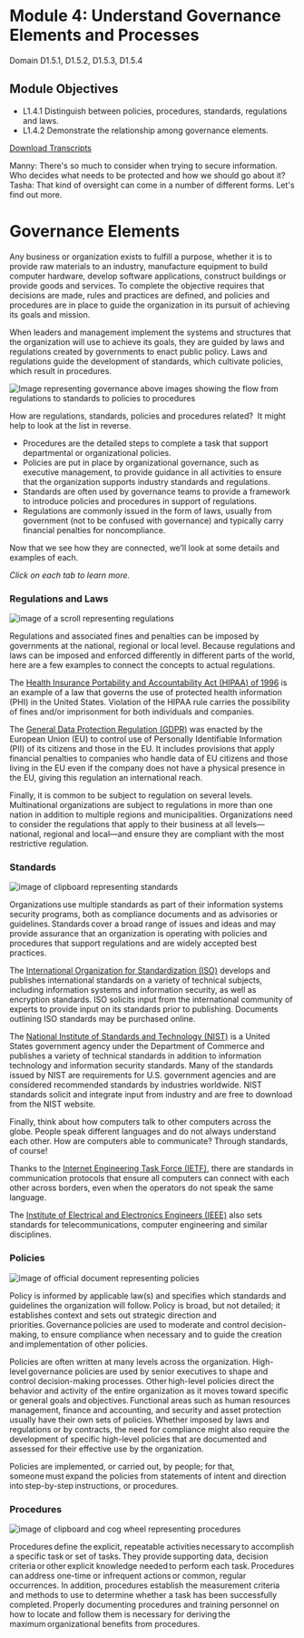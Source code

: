 
# Module 4: Understand Governance Elements and Processes

Domain D1.5.1, D1.5.2, D1.5.3, D1.5.4

## Module Objectives

-   L1.4.1 Distinguish between policies, procedures, standards, regulations and laws.
-   L1.4.2 Demonstrate the relationship among governance elements.

[Download Transcripts](https://learn.isc2.org/d2l/common/dialogs/quickLink/quickLink.d2l?ou=9238&type=coursefile&fileId=build%2fchapter_01%2ftranscripts%2fChapter%201%20Module%204%20Overview.pdf)

Manny: There's so much to consider when trying to secure information. Who decides what needs to be protected and how we should go about it? 
Tasha: That kind of oversight can come in a number of different forms. Let's find out more.

# Governance Elements

Any business or organization exists to fulfill a purpose, whether it is to provide raw materials to an industry, manufacture equipment to build computer hardware, develop software applications, construct buildings or provide goods and services. To complete the objective requires that decisions are made, rules and practices are defined, and policies and procedures are in place to guide the organization in its pursuit of achieving its goals and mission.

When leaders and management implement the systems and structures that the organization will use to achieve its goals, they are guided by laws and regulations created by governments to enact public policy. Laws and regulations guide the development of standards, which cultivate policies, which result in procedures.

![Image representing governance above images showing the flow from regulations to standards to policies to procedures](https://learn.isc2.org/content/enforced/9541-CC-SPT-GLOBAL-1ED-1M/build/chapter_01/assets/EDU-ELCC-70060-techart-governance_compilation-v01.svg?_&d2lSessionVal=YNLp1lk5mWLGMCBIBeCFccQJ3&ou=9541 "Image representing governance above images showing the flow from regulations to standards to policies to procedures")

How are regulations, standards, policies and procedures related?  It might help to look at the list in reverse.   

-   Procedures are the detailed steps to complete a task that support departmental or organizational policies.
-   Policies are put in place by organizational governance, such as executive management, to provide guidance in all activities to ensure that the organization supports industry standards and regulations.
-   Standards are often used by governance teams to provide a framework to introduce policies and procedures in support of regulations.
-   Regulations are commonly issued in the form of laws, usually from government (not to be confused with governance) and typically carry financial penalties for noncompliance.

Now that we see how they are connected, we’ll look at some details and examples of each.

_Click on each tab to learn more._

### Regulations and Laws

![image of a scroll representing regulations](https://learn.isc2.org/content/enforced/9541-CC-SPT-GLOBAL-1ED-1M/build/chapter_01/assets/EDU-ELCC-70060b-techart-regulations-v01.svg?_&d2lSessionVal=YNLp1lk5mWLGMCBIBeCFccQJ3&ou=9541 "image of a scroll representing regulations")

Regulations and associated fines and penalties can be imposed by governments at the national, regional or local level. Because regulations and laws can be imposed and enforced differently in different parts of the world, here are a few examples to connect the concepts to actual regulations.

The [Health Insurance Portability and Accountability Act (HIPAA) of 1996](https://learn.isc2.org/content/enforced/9541-CC-SPT-GLOBAL-1ED-1M/build/chapter_01/module_04/ch01-m04-Governance_Elements.html?d2lSessionVal=YNLp1lk5mWLGMCBIBeCFccQJ3&ou=9541&d2l_body_type=3#) is an example of a law that governs the use of protected health information (PHI) in the United States. Violation of the HIPAA rule carries the possibility of fines and/or imprisonment for both individuals and companies.

The [General Data Protection Regulation (GDPR)](https://learn.isc2.org/content/enforced/9541-CC-SPT-GLOBAL-1ED-1M/build/chapter_01/module_04/ch01-m04-Governance_Elements.html?d2lSessionVal=YNLp1lk5mWLGMCBIBeCFccQJ3&ou=9541&d2l_body_type=3#) was enacted by the European Union (EU) to control use of Personally Identifiable Information (PII) of its citizens and those in the EU. It includes provisions that apply financial penalties to companies who handle data of EU citizens and those living in the EU even if the company does not have a physical presence in the EU, giving this regulation an international reach.

Finally, it is common to be subject to regulation on several levels. Multinational organizations are subject to regulations in more than one nation in addition to multiple regions and municipalities. Organizations need to consider the regulations that apply to their business at all levels—national, regional and local—and ensure they are compliant with the most restrictive regulation.

### Standards

![image of clipboard representing standards](https://learn.isc2.org/content/enforced/9541-CC-SPT-GLOBAL-1ED-1M/build/chapter_01/assets/EDU-ELCC-70060c-techart-standards-v01.svg?_&d2lSessionVal=YNLp1lk5mWLGMCBIBeCFccQJ3&ou=9541 "image of clipboard representing standards")

Organizations use multiple standards as part of their information systems security programs, both as compliance documents and as advisories or guidelines. Standards cover a broad range of issues and ideas and may provide assurance that an organization is operating with policies and procedures that support regulations and are widely accepted best practices.

The [International Organization for Standardization (ISO)](https://learn.isc2.org/content/enforced/9541-CC-SPT-GLOBAL-1ED-1M/build/chapter_01/module_04/ch01-m04-Governance_Elements.html?d2lSessionVal=YNLp1lk5mWLGMCBIBeCFccQJ3&ou=9541&d2l_body_type=3#) develops and publishes international standards on a variety of technical subjects, including information systems and information security, as well as encryption standards. ISO solicits input from the international community of experts to provide input on its standards prior to publishing. Documents outlining ISO standards may be purchased online.

The [National Institute of Standards and Technology (NIST)](https://learn.isc2.org/content/enforced/9541-CC-SPT-GLOBAL-1ED-1M/build/chapter_01/module_04/ch01-m04-Governance_Elements.html?d2lSessionVal=YNLp1lk5mWLGMCBIBeCFccQJ3&ou=9541&d2l_body_type=3#) is a United States government agency under the Department of Commerce and publishes a variety of technical standards in addition to information technology and information security standards. Many of the standards issued by NIST are requirements for U.S. government agencies and are considered recommended standards by industries worldwide. NIST standards solicit and integrate input from industry and are free to download from the NIST website.

Finally, think about how computers talk to other computers across the globe. People speak different languages and do not always understand each other. How are computers able to communicate? Through standards, of course!

Thanks to the [Internet Engineering Task Force (IETF)](https://learn.isc2.org/content/enforced/9541-CC-SPT-GLOBAL-1ED-1M/build/chapter_01/module_04/ch01-m04-Governance_Elements.html?d2lSessionVal=YNLp1lk5mWLGMCBIBeCFccQJ3&ou=9541&d2l_body_type=3#), there are standards in communication protocols that ensure all computers can connect with each other across borders, even when the operators do not speak the same language.

The [Institute of Electrical and Electronics Engineers (IEEE)](https://learn.isc2.org/content/enforced/9541-CC-SPT-GLOBAL-1ED-1M/build/chapter_01/module_04/ch01-m04-Governance_Elements.html?d2lSessionVal=YNLp1lk5mWLGMCBIBeCFccQJ3&ou=9541&d2l_body_type=3#) also sets standards for telecommunications, computer engineering and similar disciplines.



### Policies

![image of official document representing policies](https://learn.isc2.org/content/enforced/9541-CC-SPT-GLOBAL-1ED-1M/build/chapter_01/assets/EDU-ELCC-70060d-techart-policies-v01.svg?_&d2lSessionVal=YNLp1lk5mWLGMCBIBeCFccQJ3&ou=9541 "image of official document representing policies")

Policy is informed by applicable law(s) and specifies which standards and guidelines the organization will follow. Policy is broad, but not detailed; it establishes context and sets out strategic direction and priorities. Governance policies are used to moderate and control decision-making, to ensure compliance when necessary and to guide the creation and implementation of other policies.

Policies are often written at many levels across the organization. High-level governance policies are used by senior executives to shape and control decision-making processes. Other high-level policies direct the behavior and activity of the entire organization as it moves toward specific or general goals and objectives. Functional areas such as human resources management, finance and accounting, and security and asset protection usually have their own sets of policies. Whether imposed by laws and regulations or by contracts, the need for compliance might also require the development of specific high-level policies that are documented and assessed for their effective use by the organization.

Policies are implemented, or carried out, by people; for that, someone must expand the policies from statements of intent and direction into step-by-step instructions, or procedures.


### Procedures

![image of clipboard and cog wheel representing procedures](https://learn.isc2.org/content/enforced/9541-CC-SPT-GLOBAL-1ED-1M/build/chapter_01/assets/EDU-ELC-70060e-techart-procedures-v01.svg?_&d2lSessionVal=YNLp1lk5mWLGMCBIBeCFccQJ3&ou=9541 "image of clipboard and cog wheel representing procedures")

Procedures define the explicit, repeatable activities necessary to accomplish a specific task or set of tasks. They provide supporting data, decision criteria or other explicit knowledge needed to perform each task. Procedures can address one-time or infrequent actions or common, regular occurrences. In addition, procedures establish the measurement criteria and methods to use to determine whether a task has been successfully completed. Properly documenting procedures and training personnel on how to locate and follow them is necessary for deriving the maximum organizational benefits from procedures.